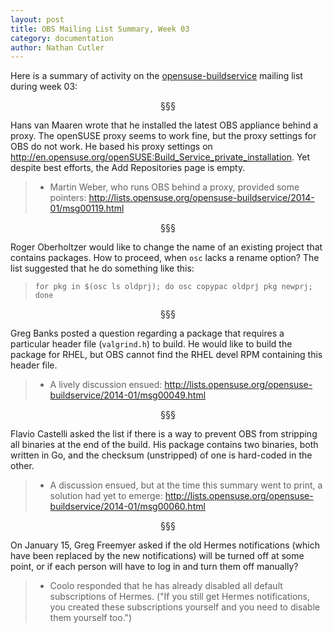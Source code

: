 ```yaml
---
layout: post
title: OBS Mailing List Summary, Week 03
category: documentation
author: Nathan Cutler
---
```


Here is a summary of activity on the
[opensuse-buildservice](http://lists.opensuse.org/opensuse-buildservice/)
mailing list during week 03:

<p align="center">§§§</p>

Hans van Maaren wrote that he installed the latest OBS appliance
behind a proxy. The openSUSE proxy seems to work fine, but the
proxy settings for OBS do not work. He based his proxy settings 
on <a
href="http://en.opensuse.org/openSUSE:Build_Service_private_installation">http://en.opensuse.org/openSUSE:Build_Service_private_installation</a>.
Yet despite best efforts, the Add Repositories page is empty.
> * Martin Weber, who runs OBS behind a proxy, provided some pointers: <a href="http://lists.opensuse.org/opensuse-buildservice/2014-01/msg00119.html">http://lists.opensuse.org/opensuse-buildservice/2014-01/msg00119.html</a>

<p align="center">§§§</p>

Roger Oberholtzer would like to change the name of an existing 
project that contains packages. How to proceed, when `osc` lacks
a rename option? The list suggested that he do something like this:
> `for pkg in $(osc ls oldprj); do osc copypac oldprj pkg newprj; done`

<p align="center">§§§</p>

Greg Banks posted a question regarding a package that requires a particular
header file (`valgrind.h`) to build. He would like to build the package for
RHEL, but OBS cannot find the RHEL devel RPM containing this header file.
> * A lively discussion ensued: <a
> href="http://lists.opensuse.org/opensuse-buildservice/2014-01/msg00049.html">http://lists.opensuse.org/opensuse-buildservice/2014-01/msg00049.html</a>

<p align="center">§§§</p>

Flavio Castelli asked the list if there is a way to prevent OBS from
stripping all binaries at the end of the build. His package contains two
binaries, both written in Go, and the checksum (unstripped) of one is
hard-coded in the other.
> * A discussion ensued, but at the time this summary went to print, a
> solution had yet to emerge: <a
> href="http://lists.opensuse.org/opensuse-buildservice/2014-01/msg00060.html">http://lists.opensuse.org/opensuse-buildservice/2014-01/msg00060.html</a>

<p align="center">§§§</p>

On January 15, Greg Freemyer asked if the old Hermes notifications (which
have been replaced by the new notifications) will be turned off at some
point, or if each person will have to log in and turn them off manually?
> * Coolo responded that he has already disabled all default subscriptions
> of Hermes. ("If you still get Hermes notifications, you created these
> subscriptions yourself and you need to disable them yourself too.")
